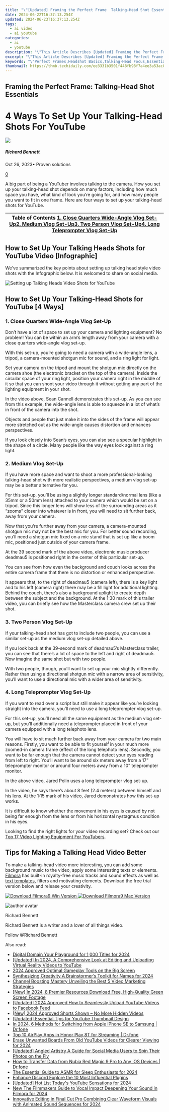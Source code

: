 ```yaml
---
title: "\"[Updated] Framing the Perfect Frame  Talking-Head Shot Essentials\""
date: 2024-06-22T16:37:13.254Z
updated: 2024-06-23T16:37:13.254Z
tags:
  - ai video
  - ai youtube
categories:
  - ai
  - youtube
description: "\"This Article Describes [Updated] Framing the Perfect Frame: Talking-Head Shot Essentials\""
excerpt: "\"This Article Describes [Updated] Framing the Perfect Frame: Talking-Head Shot Essentials\""
keywords: "\"Perfect Frames,Headshot Basics,Talking-Head Focus,Essential Shooting,Professional Portraits,Frame Techniques,Direct Gaze Shots\""
thumbnail: https://thmb.techidaily.com/ee3331b3501f448fb98f7a4ee3a53ac099c1c123c857eac1255a179cf5757415.jpg
---
```


## Framing the Perfect Frame: Talking-Head Shot Essentials

# 4 Ways To Set Up Your Talking-Head Shots For YouTube

![](https://images.wondershare.com/filmora/article-images/richard-bennett.jpg)

##### Richard Bennett

 Oct 26, 2023• Proven solutions

[0](#commentsBoxSeoTemplate)

A big part of being a YouTuber involves talking to the camera. How you set up your talking-head shot depends on many factors, including how much space you have, what kind of look you’re going for, and how many people you want to fit in one frame. Here are four ways to set up your talking-head shots for YouTube.

| Table of Contents [1\. Close Quarters Wide-Angle Vlog Set-Up](#Close-Quarters-Wide-Angle-Vlog-Set-Up)[2\. Medium Vlog Set-Up](#Medium-Vlog-Set-Up)[3\. Two Person Vlog Set-Up](#Two-Person-Vlog-Set-Up)[4\. Long Teleprompter Vlog Set-Up](#Long-Teleprompter-Vlog-Set-Up) |
| -------------------------------------------------------------------------------------------------------------------------------------------------------------------------------------------------------------------------------------------------------------------------- |

## How to Set Up Your Talking Heads Shots for YouTube Video \[Infographic\]

We’ve summarized the key points about setting up talking head style video shots with the Infographic below. It is welcomed to share on social media.

![Setting up Talking Heads Video Shots for YouTube](https://images.wondershare.com/filmora/article-images/talking-heads-youtube-video-shots-set-up.jpg)

## How to Set Up Your Talking-Head Shots for YouTube \[4 Ways\]

### 1.  Close Quarters Wide-Angle Vlog Set-Up

Don’t have a lot of space to set up your camera and lighting equipment? No problem! You can be within an arm’s length away from your camera with a close quarters wide-angle vlog set-up.

With this set-up, you’re going to need a camera with a wide-angle lens, a tripod, a camera-mounted shotgun mic for sound, and a ring light for light.

Set your camera on the tripod and mount the shotgun mic directly on the camera shoe (the electronic bracket on the top of the camera). Inside the circular space of your ring light, position your camera right in the middle of it so that you can shoot your video through it without getting any part of the lighting equipment in your shot.

In the video above, Sean Cannell demonstrates this set-up. As you can see from this example, the wide-angle lens is able to squeeze in a lot of what’s in front of the camera into the shot.

Objects and people that just make it into the sides of the frame will appear more stretched out as the wide-angle causes distortion and enhances perspectives.

If you look closely into Sean’s eyes, you can also see a specular highlight in the shape of a circle. Many people like the way eyes look against a ring light.

### 2.  Medium Vlog Set-Up

If you have more space and want to shoot a more professional-looking talking-head shot with more realistic perspectives, a medium vlog set-up may be a better alternative for you.

For this set-up, you’ll be using a slightly longer standard/normal lens (like a 35mm or a 50mm lens) attached to your camera which would be set on a tripod. Since this longer lens will show less of the surrounding areas as it “zooms” closer into whatever is in front, you will need to sit further back, away from your camera.

Now that you’re further away from your camera, a camera-mounted shotgun mic may not be the best mic for you. For better sound recording, you’ll need a shotgun mic fixed on a mic stand that is set up like a boom mic, positioned just outside of your camera frame.

At the 39 second mark of the above video, electronic music producer deadmau5 is positioned right in the center of this particular set-up.

You can see from how even the background and couch looks across the entire camera frame that there is no distortion or enhanced perspective.

It appears that, to the right of deadmau5 (camera left), there is a key light and to his left (camera right) there may be a fill light for additional lighting. Behind the couch, there’s also a background uplight to create depth between the subject and the background. At the 1:30 mark of this trailer video, you can briefly see how the Masterclass camera crew set up their shot.

### 3.  Two Person Vlog Set-Up

If your talking-head shot has got to include two people, you can use a similar set-up as the medium vlog set-up detailed above.

If you look back at the 39-second mark of deadmau5’s Masterclass trailer, you can see that there’s a lot of space to the left and right of deadmau5\. Now imagine the same shot but with two people.

With two people, though, you’ll want to set up your mic slightly differently. Rather than using a directional shotgun mic with a narrow area of sensitivity, you’ll want to use a directional mic with a wider area of sensitivity.

### 4.  Long Teleprompter Vlog Set-Up

If you want to read over a script but still make it appear like you’re looking straight into the camera, you’ll need to use a long teleprompter vlog set-up.

For this set-up, you’ll need all the same equipment as the medium vlog set-up, but you’ll additionally need a teleprompter placed in front of your camera equipped with a long telephoto lens.

You will have to sit much further back away from your camera for two main reasons. Firstly, you want to be able to fit yourself in your much more zoomed-in camera frame (effect of the long telephoto lens). Secondly, you want to be far enough that the camera cannot detect your eyes reading from left to right. You’ll want to be around six meters away from a 17” teleprompter monitor or around four meters away from a 10” teleprompter monitor.

In the above video, Jared Polin uses a long teleprompter vlog set-up.

In the video, he says there’s about 8 feet (2.4 meters) between himself and his lens. At the 1:15 mark of his video, Jared demonstrates how this set-up works.

It is difficult to know whether the movement in his eyes is caused by not being far enough from the lens or from his horizontal nystagmus condition in his eyes.

Looking to find the right lights for your video recording set? Check out our [Top 17 Video Lighting Equipment For YouTubers](https://www.filmora.io/community-blog/top-17-video-lighting-equipment-for-youtubers-440.html).

## Tips for Making a Talking Head Video Better

To make a talking-head video more interesting, you can add some background music to the video, apply some interesting texts or elements. [Filmora](https://tools.techidaily.com/wondershare/filmora/download/) has built-in royalty-free music tracks and sound effects as well as [text templates](https://tools.techidaily.com/wondershare/filmora/download/), filters and motivating elements. Download the free trial version below and release your creativity.

[![Download Filmora9 Win Version](https://images.wondershare.com/filmora/guide/download-btn-win.jpg) ](https://tools.techidaily.com/wondershare/filmora/download/) [![Download Filmora9 Mac Version](https://images.wondershare.com/filmora/guide/download-btn-mac.jpg) ](https://tools.techidaily.com/wondershare/filmora/download/)

![author avatar](https://images.wondershare.com/filmora/article-images/richard-bennett.jpg)

Richard Bennett

Richard Bennett is a writer and a lover of all things video.

Follow @Richard Bennett


<ins class="adsbygoogle"
     style="display:block"
     data-ad-format="autorelaxed"
     data-ad-client="ca-pub-7571918770474297"
     data-ad-slot="1223367746"></ins>



<ins class="adsbygoogle"
     style="display:block"
     data-ad-client="ca-pub-7571918770474297"
     data-ad-slot="8358498916"
     data-ad-format="auto"
     data-full-width-responsive="true"></ins>

<span class="atpl-alsoreadstyle">Also read:</span>
<div><ul>
<li><a href="https://youtube-sure.techidaily.com/al-domain-your-playground-for-1000-titles-for-2024/"><u>Digital Domain  Your Playground for 1,000 Titles for 2024</u></a></li>
<li><a href="https://youtube-sure.techidaily.com/ed-in-2024-a-comprehensive-look-at-editing-and-uploading-virtual-reality-videos-to-youtube/"><u>[Updated] In 2024, A Comprehensive Look at Editing and Uploading Virtual Reality Videos to YouTube</u></a></li>
<li><a href="https://youtube-sure.techidaily.com/approved-optimal-gameplay-tools-on-the-big-screen/"><u>2024 Approved  Optimal Gameplay Tools on the Big Screen</u></a></li>
<li><a href="https://youtube-sure.techidaily.com/esizing-creativity-a-brainstormers-toolkit-for-names-for-2024/"><u>Synthesizing Creativity  A Brainstormer’s Toolkit for Names for 2024</u></a></li>
<li><a href="https://youtube-sure.techidaily.com/el-boosting-mastery-unveiling-the-best-5-video-marketing-strategies/"><u>Channel Boosting Mastery  Unveiling the Best 5 Video Marketing Strategies</u></a></li>
<li><a href="https://youtube-sure.techidaily.com/n-2024-8-premier-resources-download-free-high-quality-green-screen-footage/"><u>[New] In 2024, 8 Premier Resources  Download Free, High-Quality Green Screen Footage</u></a></li>
<li><a href="https://youtube-sure.techidaily.com/ed-2024-approved-how-to-seamlessly-upload-youtube-videos-to-facebook-feed/"><u>[Updated] 2024 Approved  How to Seamlessly Upload YouTube Videos to Facebook Feed</u></a></li>
<li><a href="https://youtube-sure.techidaily.com/024-approved-shorts-shown-no-more-hidden-videos/"><u>[New] 2024 Approved  Shorts Shown – No More Hidden Videos</u></a></li>
<li><a href="https://youtube-sure.techidaily.com/ed-essential-tips-for-youtube-thumbnail-design/"><u>[Updated] Essential Tips for YouTube Thumbnail Design</u></a></li>
<li><a href="https://iphone-transfer.techidaily.com/in-2024-6-methods-for-switching-from-apple-iphone-se-to-samsung-drfone-by-drfone-transfer-from-ios/"><u>In 2024, 6 Methods for Switching from Apple iPhone SE to Samsung | Dr.fone</u></a></li>
<li><a href="https://screen-mirror.techidaily.com/top-10-airplay-apps-in-honor-play-8t-for-streaming-drfone-by-drfone-android/"><u>Top 10 AirPlay Apps in Honor Play 8T for Streaming | Dr.fone</u></a></li>
<li><a href="https://youtube-videos.techidaily.com/erase-unwanted-boards-from-old-youtube-videos-for-clearer-viewing-for-2024/"><u>Erase Unwanted Boards From Old YouTube Videos for Clearer Viewing for 2024</u></a></li>
<li><a href="https://instagram-video-files.techidaily.com/updated-angled-artistry-a-guide-for-social-media-users-to-spin-their-photos-on-the-fly/"><u>[Updated] Angled Artistry  A Guide for Social Media Users to Spin Their Photos on the Fly</u></a></li>
<li><a href="https://android-transfer.techidaily.com/how-to-transfer-data-from-nubia-red-magic-9-pro-to-any-ios-devices-drfone-by-drfone-transfer-from-android-transfer-from-android/"><u>How to Transfer Data from Nubia Red Magic 9 Pro to Any iOS Devices | Dr.fone</u></a></li>
<li><a href="https://some-approaches.techidaily.com/the-essential-guide-to-asmr-for-sleep-enthusiasts-for-2024/"><u>The Essential Guide to ASMR for Sleep Enthusiasts for 2024</u></a></li>
<li><a href="https://tiktok-videos.techidaily.com/enhance-discord-explore-the-10-most-influential-plugins/"><u>Enhance Discord  Explore the 10 Most Influential Plugins</u></a></li>
<li><a href="https://eaxpv-info.techidaily.com/updated-hot-list-todays-youtube-sensations-for-2024/"><u>[Updated] Hot List  Today's YouTube Sensations for 2024</u></a></li>
<li><a href="https://sound-optimizing.techidaily.com/new-the-filmmakers-guide-to-vocal-impact-deepening-your-sound-in-filmora-for-2024/"><u>New The Filmmakers Guide to Vocal Impact Deepening Your Sound in Filmora for 2024</u></a></li>
<li><a href="https://sound-optimizing.techidaily.com/innovative-editing-in-final-cut-pro-combining-clear-waveform-visuals-with-animated-sound-sequences-for-2024/"><u>Innovative Editing in Final Cut Pro Combining Clear Waveform Visuals with Animated Sound Sequences for 2024</u></a></li>
</ul></div>
